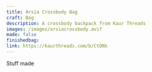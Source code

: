 ```yaml
---
title: Arsia Crossbody Bag
craft: Bag
description: A crossbody backpack from Kaur Threads
images: /images/arsiacrossbody.avif
made: false
finishedbag:
link: https://kaurthreads.com/b/CtONk
---
```


Stuff made